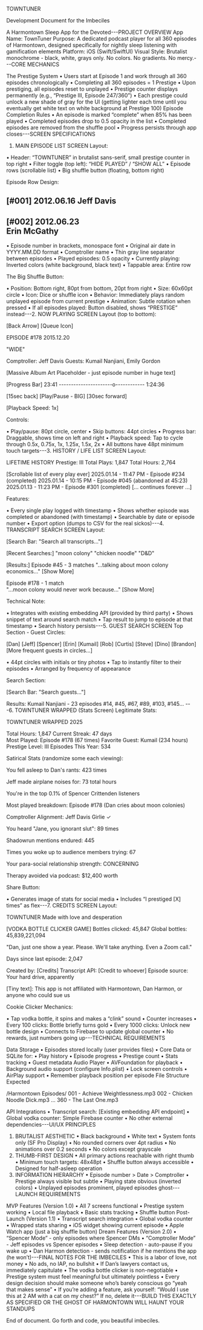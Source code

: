 TOWNTUNER

Development Document for the Imbeciles

A Harmontown Sleep App for the Devoted---PROJECT OVERVIEW
App Name: TownTuner
Purpose: A dedicated podcast player for all 360 episodes of Harmontown, designed specifically for nightly sleep listening with gamification elements
Platform: iOS (Swift/SwiftUI)
Visual Style: Brutalist monochrome - black, white, grays only. No colors. No gradients. No mercy.---CORE MECHANICS

The Prestige System
• Users start at Episode 1 and work through all 360 episodes chronologically
• Completing all 360 episodes = 1 Prestige
• Upon prestiging, all episodes reset to unplayed
• Prestige counter displays permanently (e.g., “Prestige III, Episode 247/360”)
• Each prestige could unlock a new shade of gray for the UI (getting lighter each time until you eventually get white text on white background at Prestige 100)
Episode Completion Rules
• An episode is marked “complete” when 85% has been played
• Completed episodes drop to 0.5 opacity in the list
• Completed episodes are removed from the shuffle pool
• Progress persists through app closes---SCREEN SPECIFICATIONS

1. MAIN EPISODE LIST SCREEN
Layout:

• Header: “TOWNTUNER” in brutalist sans-serif, small prestige counter in top right
• Filter toggle (top left): “HIDE PLAYED” / “SHOW ALL”
• Episode rows (scrollable list)
• Big shuffle button (floating, bottom right)

Episode Row Design:

[#001]  2012.06.16
Jeff Davis
-------------------
[#002]  2012.06.23  
Erin McGathy
-------------------


• Episode number in brackets, monospace font
• Original air date in YYYY.MM.DD format
• Comptroller name
• Thin gray line separator between episodes
• Played episodes: 0.5 opacity
• Currently playing: Inverted colors (white background, black text)
• Tappable area: Entire row

The Big Shuffle Button:

• Position: Bottom right, 80pt from bottom, 20pt from right
• Size: 60x60pt circle
• Icon: Dice or shuffle icon
• Behavior: Immediately plays random unplayed episode from current prestige
• Animation: Subtle rotation when pressed
• If all episodes played: Button disabled, shows “PRESTIGE” instead---2. NOW PLAYING SCREEN
Layout (top to bottom):

[Back Arrow]                           [Queue Icon]

EPISODE #178
2015.12.20

"WIDE"

Comptroller: Jeff Davis
Guests: Kumail Nanjiani, Emily Gordon

[Massive Album Art Placeholder - just episode number in huge text]

[Progress Bar]
23:41 ----------------------o------------ 1:24:36

[15sec back] [Play/Pause - BIG] [30sec forward]

[Playback Speed: 1x]


Controls:

• Play/pause: 80pt circle, center
• Skip buttons: 44pt circles
• Progress bar: Draggable, shows time on left and right
• Playback speed: Tap to cycle through 0.5x, 0.75x, 1x, 1.25x, 1.5x, 2x
• All buttons have 48pt minimum touch targets---3. HISTORY / LIFE LIST SCREEN
Layout:

LIFETIME HISTORY
Prestige: III
Total Plays: 1,847
Total Hours: 2,764

[Scrollable list of every play ever]
2025.01.14 - 11:47 PM - Episode #234 (completed)
2025.01.14 - 10:15 PM - Episode #045 (abandoned at 45:23)
2025.01.13 - 11:23 PM - Episode #301 (completed)
[... continues forever ...]


Features:

• Every single play logged with timestamp
• Shows whether episode was completed or abandoned (with timestamp)
• Searchable by date or episode number
• Export option (dumps to CSV for the real sickos)---4. TRANSCRIPT SEARCH SCREEN
Layout:

[Search Bar: "Search all transcripts..."]

[Recent Searches:]
"moon colony"
"chicken noodle"
"D&D"

[Results:]
Episode #45 - 3 matches
"...talking about moon colony economics..."
[Show More]

Episode #178 - 1 match  
"...moon colony would never work because..."
[Show More]


Technical Note:

• Integrates with existing embedding API (provided by third party)
• Shows snippet of text around search match
• Tap result to jump to episode at that timestamp
• Search history persists---5. GUEST SEARCH SCREEN
Top Section - Guest Circles:

[Dan] [Jeff] [Spencer] [Erin] [Kumail]
[Rob] [Curtis] [Steve] [Dino] [Brandon]
[More frequent guests in circles...]


• 44pt circles with initials or tiny photos
• Tap to instantly filter to their episodes
• Arranged by frequency of appearance

Search Section:

[Search Bar: "Search guests..."]

Results:
Kumail Nanjiani - 23 episodes
#14, #45, #67, #89, #103, #145...
---6. TOWNTUNER WRAPPED (Stats Screen)
Legitimate Stats:

TOWNTUNER WRAPPED 2025

Total Hours: 1,847
Current Streak: 47 days  
Most Played: Episode #178 (67 times)
Favorite Guest: Kumail (234 hours)
Prestige Level: III
Episodes This Year: 534


Satirical Stats (randomize some each viewing):

You fell asleep to Dan's rants: 423 times

Jeff made airplane noises for: 73 total hours

You're in the top 0.1% of Spencer Crittenden listeners

Most played breakdown: Episode #178 (Dan cries about moon colonies)

Comptroller Alignment: Jeff Davis Girlie ✓

You heard "Jane, you ignorant slut": 89 times

Shadowrun mentions endured: 445

Times you woke up to audience members trying: 67

Your para-social relationship strength: CONCERNING

Therapy avoided via podcast: $12,400 worth


Share Button:

• Generates image of stats for social media
• Includes “I prestiged [X] times” as flex---7. CREDITS SCREEN
Layout:

TOWNTUNER
Made with love and desperation

[VODKA BOTTLE CLICKER GAME]
Bottles clicked: 45,847
Global bottles: 45,839,221,094

"Dan, just one show a year.
Please. We'll take anything.
Even a Zoom call."

Days since last episode: 2,047

Created by: [Credits]
Transcript API: [Credit to whoever]
Episode source: Your hard drive, apparently

[Tiny text]: This app is not affiliated with Harmontown, 
Dan Harmon, or anyone who could sue us


Cookie Clicker Mechanics:

• Tap vodka bottle, it spins and makes a “clink” sound
• Counter increases
• Every 100 clicks: Bottle briefly turns gold
• Every 1000 clicks: Unlock new bottle design
• Connects to Firebase to update global counter
• No rewards, just numbers going up---TECHNICAL REQUIREMENTS

Data Storage
• Episodes stored locally (user provides files)
• Core Data or SQLite for:
• Play history
• Episode progress
• Prestige count
• Stats tracking
• Guest metadata
Audio Player
• AVFoundation for playback
• Background audio support (configure Info.plist)
• Lock screen controls
• AirPlay support
• Remember playback position per episode
File Structure Expected

/Harmontown Episodes/
  001 - Achieve Weightlessness.mp3
  002 - Chicken Noodle Dick.mp3
  ...
  360 - The Last One.mp3

API Integrations
• Transcript search: [Existing embedding API endpoint]
• Global vodka counter: Simple Firebase counter
• No other external dependencies---UI/UX PRINCIPLES
1. BRUTALIST AESTHETIC
• Black background
• White text
• System fonts only (SF Pro Display)
• No rounded corners over 4pt radius
• No animations over 0.2 seconds
• No colors except grayscale
1. THUMB-FIRST DESIGN
• All primary actions reachable with right thumb
• Minimum touch targets: 48x48pt
• Shuffle button always accessible
• Designed for half-asleep operation
1. INFORMATION HIERARCHY
• Episode number > Date > Comptroller
• Prestige always visible but subtle
• Playing state obvious (inverted colors)
• Unplayed episodes prominent, played episodes ghost---LAUNCH REQUIREMENTS

MVP Features (Version 1.0)
• All 7 screens functional
• Prestige system working
• Local file playback
• Basic stats tracking
• Shuffle button
Post-Launch (Version 1.1)
• Transcript search integration
• Global vodka counter
• Wrapped stats sharing
• iOS widget showing current episode
• Apple Watch app (just a big shuffle button)
Dream Features (Version 2.0)
• “Spencer Mode” - only episodes where Spencer DMs
• “Comptroller Mode” - Jeff episodes vs Spencer episodes
• Sleep detection - auto-pause if you wake up
• Dan Harmon detection - sends notification if he mentions the app (he won’t)---FINAL NOTES FOR THE IMBECILES
• This is a labor of love, not money
• No ads, no IAP, no bullshit
• If Dan’s lawyers contact us, immediately capitulate
• The vodka bottle clicker is non-negotiable
• Prestige system must feel meaningful but ultimately pointless
• Every design decision should make someone who’s barely conscious go “yeah that makes sense”
• If you’re adding a feature, ask yourself: “Would I use this at 2 AM with a cat on my chest?” If no, delete it---BUILD THIS EXACTLY AS SPECIFIED OR THE GHOST OF HARMONTOWN WILL HAUNT YOUR STANDUPS

End of document. Go forth and code, you beautiful imbeciles.